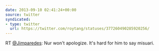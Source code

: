 ```yaml
---
date: 2013-09-10 02:41:24+00:00
source: twitter
syndicated:
- type: twitter
  url: https://twitter.com/roytang/statuses/377260490285920256/
---
```


RT [@Jimparedes](https://twitter.com/Jimparedes/): Nur won't apologize. It's hard for him to say misuari.